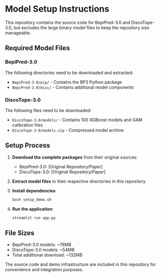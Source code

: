 # Model Setup Instructions

This repository contains the source code for BepiPred-3.0 and DiscoTope-3.0, but excludes the large binary model files to keep the repository size manageable.

## Required Model Files

### BepiPred-3.0
The following directories need to be downloaded and extracted:
- `BepiPred-3.0/pip/` - Contains the BP3 Python package
- `BepiPred-3.0/misc/` - Contains additional model components

### DiscoTope-3.0
The following files need to be downloaded:
- `DiscoTope-3.0/models/` - Contains 100 XGBoost models and GAM calibration files
- `DiscoTope-3.0/models.zip` - Compressed model archive

## Setup Process

1. **Download the complete packages** from their original sources:
   - BepiPred-3.0: [Original Repository/Paper]
   - DiscoTope-3.0: [Original Repository/Paper]

2. **Extract model files** to their respective directories in this repository

3. **Install dependencies**:
   ```bash
   bash setup_demo.sh
   ```

4. **Run the application**:
   ```bash
   streamlit run app.py
   ```

## File Sizes
- BepiPred-3.0 models: ~78MB
- DiscoTope-3.0 models: ~54MB
- Total additional download: ~132MB

The source code and demo infrastructure are included in this repository for convenience and integration purposes.
